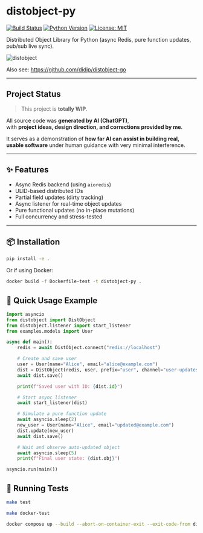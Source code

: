 # distobject-py

[![Build Status](https://github.com/didip/distobject-py/actions/workflows/test.yml/badge.svg)](https://github.com/didip/distobject-py/actions/workflows/test.yml)
[![Python Version](https://img.shields.io/badge/python-3.8%2B-blue.svg)](https://www.python.org/)
[![License: MIT](https://img.shields.io/badge/license-MIT-green.svg)](LICENSE)

Distributed Object Library for Python (async Redis, pure function updates, pub/sub live sync).

![distobject](https://github.com/user-attachments/assets/5c1431b6-11fe-4924-a587-788b29fff045)

Also see: https://github.com/didip/distobject-go

---

## Project Status

> This project is **totally WIP**.

All source code was **generated by AI (ChatGPT)**,  
with **project ideas, design direction, and corrections provided by me**.

It serves as a demonstration of **how far AI can assist in building real, usable software** under human guidance with very minimal interference.

---

## ✨ Features

- Async Redis backend (using `aioredis`)
- ULID-based distributed IDs
- Partial field updates (dirty tracking)
- Async listener for real-time object updates
- Pure functional updates (no in-place mutations)
- Full concurrency and stress-tested

---

## 📦 Installation

```bash
pip install -e .
```

Or if using Docker:

```bash
docker build -f Dockerfile-test -t distobject-py .
```

## 🚀 Quick Usage Example

```python
import asyncio
from distobject import DistObject
from distobject.listener import start_listener
from examples.models import User

async def main():
    redis = await DistObject.connect("redis://localhost")

    # Create and save user
    user = User(name="Alice", email="alice@example.com")
    dist = DistObject(redis, user, prefix="user", channel="user-updates")
    await dist.save()

    print(f"Saved user with ID: {dist.id}")

    # Start async listener
    await start_listener(dist)

    # Simulate a pure function update
    await asyncio.sleep(2)
    new_user = User(name="Alice", email="updated@example.com")
    dist.update(new_user)
    await dist.save()

    # Wait and observe auto-updated object
    await asyncio.sleep(5)
    print(f"Final user state: {dist.obj}")

asyncio.run(main())
```

## 🧪 Running Tests

```bash
make test

make docker-test

docker compose up --build --abort-on-container-exit --exit-code-from distobject-py-test
```
